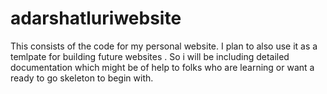 # adarshatluriwebsite
This consists of the code for my personal website. I plan to also use it as a temlpate for building future websites . So i will be including detailed documentation which might be of help to folks who are learning or want a ready to go skeleton to begin with.
